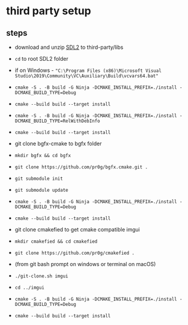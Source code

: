 # third party setup

## steps

- download and unzip [SDL2](https://www.libsdl.org/release/SDL2-2.0.12.zip) to third-party/libs
- `cd` to root SDL2 folder
- if on Windows - `"C:\Program Files (x86)\Microsoft Visual Studio\2019\Community\VC\Auxiliary\Build\vcvars64.bat"`
- `cmake -S . -B build -G Ninja -DCMAKE_INSTALL_PREFIX=./install -DCMAKE_BUILD_TYPE=Debug`
- `cmake --build build --target install`
- `cmake -S . -B build -G Ninja -DCMAKE_INSTALL_PREFIX=./install -DCMAKE_BUILD_TYPE=RelWithDebInfo`
- `cmake --build build --target install`

- git clone bgfx-cmake to bgfx folder
- `mkdir bgfx && cd bgfx`
- `git clone https://github.com/pr0g/bgfx.cmake.git .`
- `git submodule init`
- `git submodule update`
- `cmake -S . -B build -G Ninja -DCMAKE_INSTALL_PREFIX=./install -DCMAKE_BUILD_TYPE=Debug`
- `cmake --build build --target install`

- git clone cmakefied to get cmake compatible imgui
- `mkdir cmakefied && cd cmakefied`
- `git clone https://github.com/pr0g/cmakefied .`
- (from git bash prompt on windows or terminal on macOS)
- `./git-clone.sh imgui`
- `cd ../imgui`
- `cmake -S . -B build -G Ninja -DCMAKE_INSTALL_PREFIX=./install -DCMAKE_BUILD_TYPE=Debug`
- `cmake --build build --target install`
